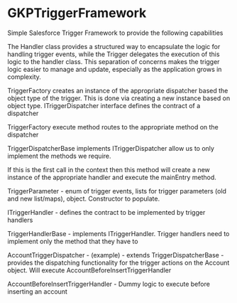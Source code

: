 
# GKPTriggerFramework

Simple Salesforce Trigger Framework to provide the following capabilities

The Handler class provides a structured way to encapsulate the logic for handling  trigger events, while the Trigger delegates the execution of this logic to the handler class. 
This separation of concerns makes the trigger logic easier to manage and update, especially as the application grows in complexity.

TriggerFactory creates an instance of the appropriate dispatcher based the object type of the trigger. This is done via creating a new instance based on object type. ITriggerDispatcher interface defines the contract of a dispatcher

TriggerFactory execute method routes to the appropriate method on the dispatcher

TriggerDispatcherBase implements ITriggerDispatcher allow us to only implement the methods we require. 

If this is the first call in the context then this method will create a new instance of the appropriate handler and execute the mainEntry method. 

TriggerParameter - enum of trigger events, lists for trigger parameters (old and new list/maps), object. Constructor to populate.

ITriggerHandler - defines the contract to be implemented by trigger handlers

TriggerHandlerBase - implements ITriggerHandler. Trigger handlers need to implement only the method that they have to

AccountTriggerDispatcher - (example) - extends TriggerDispatcherBase - provides the dispatching functionality for the trigger actions 
on the Account object. Will execute AccountBeforeInsertTriggerHandler

AccountBeforeInsertTriggerHandler - Dummy logic to execute before inserting an account